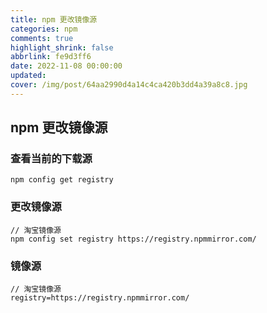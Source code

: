 ```yaml
---
title: npm 更改镜像源
categories: npm
comments: true
highlight_shrink: false
abbrlink: fe9d3ff6
date: 2022-11-08 00:00:00
updated:
cover: /img/post/64aa2990d4a14c4ca420b3dd4a39a8c8.jpg
---
```


## npm 更改镜像源

### 查看当前的下载源
```shell
npm config get registry
```

### 更改镜像源
```shell
// 淘宝镜像源
npm config set registry https://registry.npmmirror.com/
```

### 镜像源
```text
// 淘宝镜像源
registry=https://registry.npmmirror.com/
```